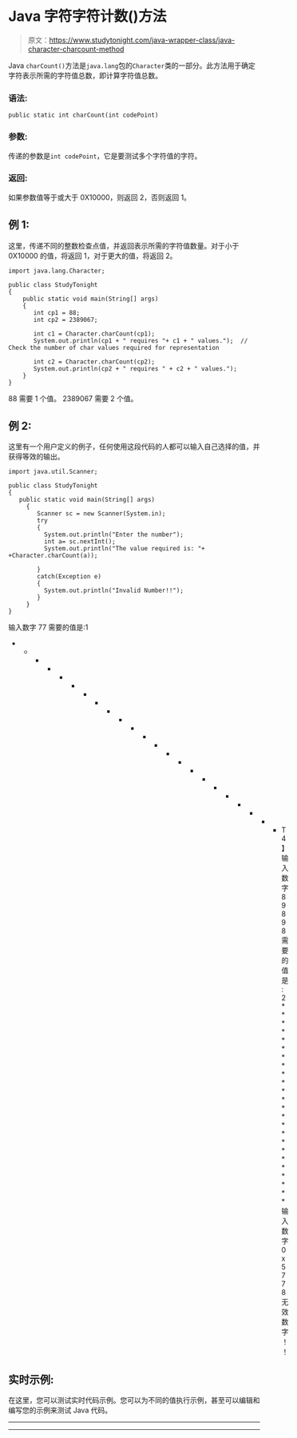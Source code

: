 # Java 字符字符计数()方法

> 原文：<https://www.studytonight.com/java-wrapper-class/java-character-charcount-method>

Java `charCount()`方法是`java.lang`包的`Character`类的一部分。此方法用于确定字符表示所需的字符值总数，即计算字符值总数。

### 语法:

```
public static int charCount(int codePoint) 
```

### 参数:

传递的参数是`int codePoint`，它是要测试多个字符值的字符。

### 返回:

如果参数值等于或大于 0X10000，则返回 2，否则返回 1。

## 例 1:

这里，传递不同的整数检查点值，并返回表示所需的字符值数量。对于小于 0X10000 的值，将返回 1，对于更大的值，将返回 2。

```
import java.lang.Character;

public class StudyTonight 
{  
    public static void main(String[] args) 
    {  
       int cp1 = 88;  
       int cp2 = 2389067;  

       int c1 = Character.charCount(cp1);  
       System.out.println(cp1 + " requires "+ c1 + " values.");  // Check the number of char values required for representation

       int c2 = Character.charCount(cp2);  
       System.out.println(cp2 + " requires " + c2 + " values.");  
    }  
} 
```

88 需要 1 个值。
2389067 需要 2 个值。

## 例 2:

这里有一个用户定义的例子，任何使用这段代码的人都可以输入自己选择的值，并获得等效的输出。

```
import java.util.Scanner; 

public class StudyTonight
{  
   public static void main(String[] args)  
     {  
        Scanner sc = new Scanner(System.in);  
        try
        {
          System.out.println("Enter the number");  
          int a= sc.nextInt();  
          System.out.println("The value required is: "+   +Character.charCount(a));

        }
        catch(Exception e)
        {
          System.out.println("Invalid Number!!");
        }
     }  
}
```

输入数字
77
需要的值是:1
* * * * * * * * * * * * * * * * * * * * * * * T4】输入数字
89898
需要的值是:2
************************输入数字
0x5778
无效数字！！

## 实时示例:

在这里，您可以测试实时代码示例。您可以为不同的值执行示例，甚至可以编辑和编写您的示例来测试 Java 代码。

* * *

* * *